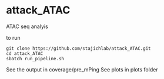 # attack_ATAC
ATAC seq analyis

to run
```
git clone https://github.com/stajichlab/attack_ATAC.git
cd attack_ATAC
sbatch run_pipeline.sh
```

See the output in coverage/pre_mPing
See plots in plots folder
